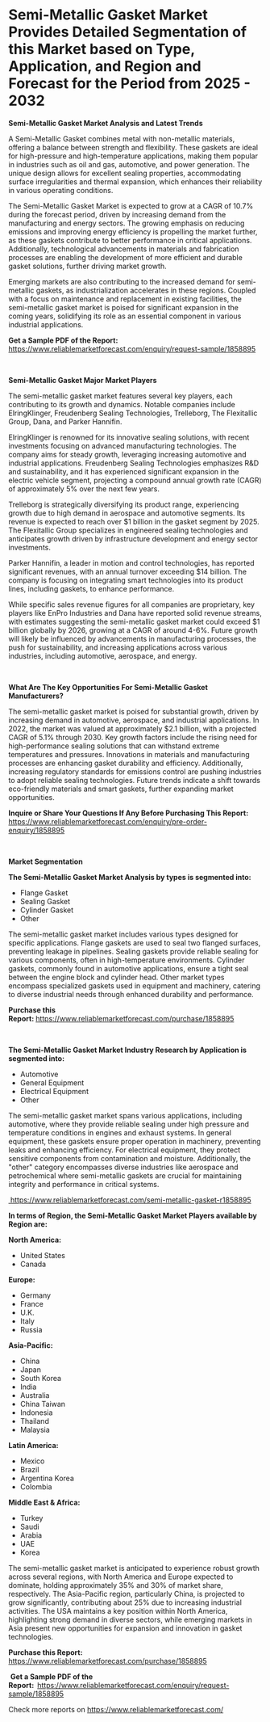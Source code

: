 <p><h1>Semi-Metallic Gasket Market Provides Detailed Segmentation of this Market based on Type, Application, and Region and Forecast for the Period from 2025 - 2032</h1></p><p><strong>Semi-Metallic Gasket Market Analysis and Latest Trends</strong></p>
<p><p>A Semi-Metallic Gasket combines metal with non-metallic materials, offering a balance between strength and flexibility. These gaskets are ideal for high-pressure and high-temperature applications, making them popular in industries such as oil and gas, automotive, and power generation. The unique design allows for excellent sealing properties, accommodating surface irregularities and thermal expansion, which enhances their reliability in various operating conditions.</p><p>The Semi-Metallic Gasket Market is expected to grow at a CAGR of 10.7% during the forecast period, driven by increasing demand from the manufacturing and energy sectors. The growing emphasis on reducing emissions and improving energy efficiency is propelling the market further, as these gaskets contribute to better performance in critical applications. Additionally, technological advancements in materials and fabrication processes are enabling the development of more efficient and durable gasket solutions, further driving market growth.</p><p>Emerging markets are also contributing to the increased demand for semi-metallic gaskets, as industrialization accelerates in these regions. Coupled with a focus on maintenance and replacement in existing facilities, the semi-metallic gasket market is poised for significant expansion in the coming years, solidifying its role as an essential component in various industrial applications.</p></p>
<p><strong>Get a Sample PDF of the Report:&nbsp;</strong> <a href="https://www.reliablemarketforecast.com/enquiry/request-sample/1858895?utm_campaign=2472&utm_medium=2&utm_source=Github&utm_content=ia&utm_term=03042025&utm_id=semi-metallic-gasket">https://www.reliablemarketforecast.com/enquiry/request-sample/1858895</a></p>
<p>&nbsp;</p>
<p><strong>Semi-Metallic Gasket Major Market Players</strong></p>
<p><p>The semi-metallic gasket market features several key players, each contributing to its growth and dynamics. Notable companies include ElringKlinger, Freudenberg Sealing Technologies, Trelleborg, The Flexitallic Group, Dana, and Parker Hannifin.</p><p>ElringKlinger is renowned for its innovative sealing solutions, with recent investments focusing on advanced manufacturing technologies. The company aims for steady growth, leveraging increasing automotive and industrial applications. Freudenberg Sealing Technologies emphasizes R&D and sustainability, and it has experienced significant expansion in the electric vehicle segment, projecting a compound annual growth rate (CAGR) of approximately 5% over the next few years.</p><p>Trelleborg is strategically diversifying its product range, experiencing growth due to high demand in aerospace and automotive segments. Its revenue is expected to reach over $1 billion in the gasket segment by 2025. The Flexitallic Group specializes in engineered sealing technologies and anticipates growth driven by infrastructure development and energy sector investments.</p><p>Parker Hannifin, a leader in motion and control technologies, has reported significant revenues, with an annual turnover exceeding $14 billion. The company is focusing on integrating smart technologies into its product lines, including gaskets, to enhance performance.</p><p>While specific sales revenue figures for all companies are proprietary, key players like EnPro Industries and Dana have reported solid revenue streams, with estimates suggesting the semi-metallic gasket market could exceed $1 billion globally by 2026, growing at a CAGR of around 4-6%. Future growth will likely be influenced by advancements in manufacturing processes, the push for sustainability, and increasing applications across various industries, including automotive, aerospace, and energy.</p></p>
<p>&nbsp;</p>
<p><strong>What Are The Key Opportunities For Semi-Metallic Gasket Manufacturers?</strong></p>
<p><p>The semi-metallic gasket market is poised for substantial growth, driven by increasing demand in automotive, aerospace, and industrial applications. In 2022, the market was valued at approximately $2.1 billion, with a projected CAGR of 5.1% through 2030. Key growth factors include the rising need for high-performance sealing solutions that can withstand extreme temperatures and pressures. Innovations in materials and manufacturing processes are enhancing gasket durability and efficiency. Additionally, increasing regulatory standards for emissions control are pushing industries to adopt reliable sealing technologies. Future trends indicate a shift towards eco-friendly materials and smart gaskets, further expanding market opportunities.</p></p>
<p><strong>Inquire or Share Your Questions If Any Before Purchasing This Report:</strong> <a href="https://www.reliablemarketforecast.com/enquiry/pre-order-enquiry/1858895?utm_campaign=2472&utm_medium=2&utm_source=Github&utm_content=ia&utm_term=03042025&utm_id=semi-metallic-gasket">https://www.reliablemarketforecast.com/enquiry/pre-order-enquiry/1858895</a></p>
<p>&nbsp;</p>
<p><strong>Market Segmentation</strong></p>
<p><strong>The Semi-Metallic Gasket Market Analysis by types is segmented into:</strong></p>
<p><ul><li>Flange Gasket</li><li>Sealing Gasket</li><li>Cylinder Gasket</li><li>Other</li></ul></p>
<p><p>The semi-metallic gasket market includes various types designed for specific applications. Flange gaskets are used to seal two flanged surfaces, preventing leakage in pipelines. Sealing gaskets provide reliable sealing for various components, often in high-temperature environments. Cylinder gaskets, commonly found in automotive applications, ensure a tight seal between the engine block and cylinder head. Other market types encompass specialized gaskets used in equipment and machinery, catering to diverse industrial needs through enhanced durability and performance.</p></p>
<p><strong>Purchase this Report:&nbsp;</strong><a href="https://www.reliablemarketforecast.com/purchase/1858895?utm_campaign=2472&utm_medium=2&utm_source=Github&utm_content=ia&utm_term=03042025&utm_id=semi-metallic-gasket">https://www.reliablemarketforecast.com/purchase/1858895</a></p>
<p>&nbsp;</p>
<p><strong>The Semi-Metallic Gasket Market Industry Research by Application is segmented into:</strong></p>
<p><ul><li>Automotive</li><li>General Equipment</li><li>Electrical Equipment</li><li>Other</li></ul></p>
<p><p>The semi-metallic gasket market spans various applications, including automotive, where they provide reliable sealing under high pressure and temperature conditions in engines and exhaust systems. In general equipment, these gaskets ensure proper operation in machinery, preventing leaks and enhancing efficiency. For electrical equipment, they protect sensitive components from contamination and moisture. Additionally, the "other" category encompasses diverse industries like aerospace and petrochemical where semi-metallic gaskets are crucial for maintaining integrity and performance in critical systems.</p></p>
<p><a href="https://www.reliablemarketforecast.com/semi-metallic-gasket-r1858895?utm_campaign=2472&utm_medium=2&utm_source=Github&utm_content=ia&utm_term=03042025&utm_id=semi-metallic-gasket">&nbsp;https://www.reliablemarketforecast.com/semi-metallic-gasket-r1858895</a></p>
<p><strong>In terms of Region, the Semi-Metallic Gasket Market Players available by Region are:</strong></p>
<p>
    <p> <strong> North America: </strong>
        <ul>
            <li>United States</li>
            <li>Canada</li>
        </ul>
        </p> 
    <p> <strong> Europe: </strong>
        <ul>
            <li>Germany</li>
            <li>France</li>
            <li>U.K.</li>
            <li>Italy</li>
            <li>Russia</li>
        </ul>
        </p> 
    <p> <strong> Asia-Pacific: </strong>
        <ul>
            <li>China</li>
            <li>Japan</li>
            <li>South Korea</li>
            <li>India</li>
            <li>Australia</li>
            <li>China Taiwan</li>
            <li>Indonesia</li>
            <li>Thailand</li>
            <li>Malaysia</li>
        </ul>
        </p> 
    <p> <strong> Latin America: </strong>
        <ul>
            <li>Mexico</li>
            <li>Brazil</li>
            <li>Argentina Korea</li>
            <li>Colombia</li>
        </ul>
        </p> 
    <p> <strong> Middle East & Africa: </strong>
        <ul>
            <li>Turkey</li>
            <li>Saudi</li>
            <li>Arabia</li>
            <li>UAE</li>
            <li>Korea</li>
        </ul>
    </p>
    </p>
<p><p>The semi-metallic gasket market is anticipated to experience robust growth across several regions, with North America and Europe expected to dominate, holding approximately 35% and 30% of market share, respectively. The Asia-Pacific region, particularly China, is projected to grow significantly, contributing about 25% due to increasing industrial activities. The USA maintains a key position within North America, highlighting strong demand in diverse sectors, while emerging markets in Asia present new opportunities for expansion and innovation in gasket technologies.</p></p>
<p><strong>Purchase this Report: </strong><a href="https://www.reliablemarketforecast.com/purchase/1858895?utm_campaign=2472&utm_medium=2&utm_source=Github&utm_content=ia&utm_term=03042025&utm_id=semi-metallic-gasket">https://www.reliablemarketforecast.com/purchase/1858895</a></p>
<p>&nbsp;<strong>Get a Sample PDF of the Report:&nbsp;&nbsp;</strong><a href="https://www.reliablemarketforecast.com/enquiry/request-sample/1858895?utm_campaign=2472&utm_medium=2&utm_source=Github&utm_content=ia&utm_term=03042025&utm_id=semi-metallic-gasket">https://www.reliablemarketforecast.com/enquiry/request-sample/1858895</a></p>
<p><strong></strong></p>
<p>Check more reports on <a href="https://www.reliablemarketforecast.com/?utm_campaign=2472&utm_medium=2&utm_source=Github&utm_content=ia&utm_term=03042025&utm_id=semi-metallic-gasket">https://www.reliablemarketforecast.com/</a></p>